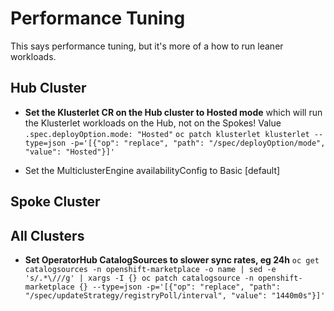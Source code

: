 # Performance Tuning

This says performance tuning, but it's more of a how to run leaner workloads.

## Hub Cluster

- **Set the Klusterlet CR on the Hub cluster to Hosted mode** which will run the Klusterlet workloads on the Hub, not on the Spokes!  Value `.spec.deployOption.mode: "Hosted"`
  `oc patch klusterlet klusterlet --type=json -p='[{"op": "replace", "path": "/spec/deployOption/mode", "value": "Hosted"}]'`

- Set the MulticlusterEngine availabilityConfig to Basic [default]

## Spoke Cluster

## All Clusters

- **Set OperatorHub CatalogSources to slower sync rates, eg 24h**
  `oc get catalogsources -n openshift-marketplace -o name | sed -e 's/.*\///g' | xargs -I {} oc patch catalogsource -n openshift-marketplace {} --type=json -p='[{"op": "replace", "path": "/spec/updateStrategy/registryPoll/interval", "value": "1440m0s"}]'`
